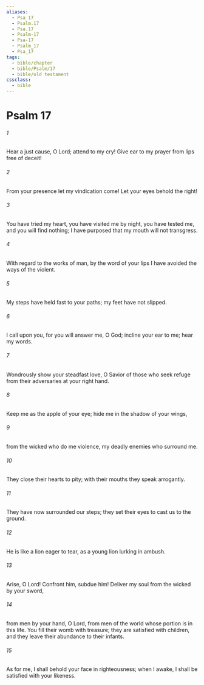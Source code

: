 ```yaml
---
aliases:
  - Psa 17
  - Psalm.17
  - Psa.17
  - Psalm-17
  - Psa-17
  - Psalm_17
  - Psa_17
tags:
  - bible/chapter
  - bible/Psalm/17
  - bible/old testament
cssclass:
  - bible
---
```


# Psalm 17

###### 1
Hear a just cause, O Lord; attend to my cry! Give ear to my prayer from lips free of deceit!
###### 2
From your presence let my vindication come! Let your eyes behold the right!
###### 3
You have tried my heart, you have visited me by night, you have tested me, and you will find nothing; I have purposed that my mouth will not transgress.
###### 4
With regard to the works of man, by the word of your lips I have avoided the ways of the violent.
###### 5
My steps have held fast to your paths; my feet have not slipped.
###### 6
I call upon you, for you will answer me, O God; incline your ear to me; hear my words.
###### 7
Wondrously show your steadfast love, O Savior of those who seek refuge from their adversaries at your right hand.
###### 8
Keep me as the apple of your eye; hide me in the shadow of your wings,
###### 9
from the wicked who do me violence, my deadly enemies who surround me.
###### 10
They close their hearts to pity; with their mouths they speak arrogantly.
###### 11
They have now surrounded our steps; they set their eyes to cast us to the ground.
###### 12
He is like a lion eager to tear, as a young lion lurking in ambush.
###### 13
Arise, O Lord! Confront him, subdue him! Deliver my soul from the wicked by your sword,
###### 14
from men by your hand, O Lord, from men of the world whose portion is in this life. You fill their womb with treasure; they are satisfied with children, and they leave their abundance to their infants.
###### 15
As for me, I shall behold your face in righteousness; when I awake, I shall be satisfied with your likeness.


